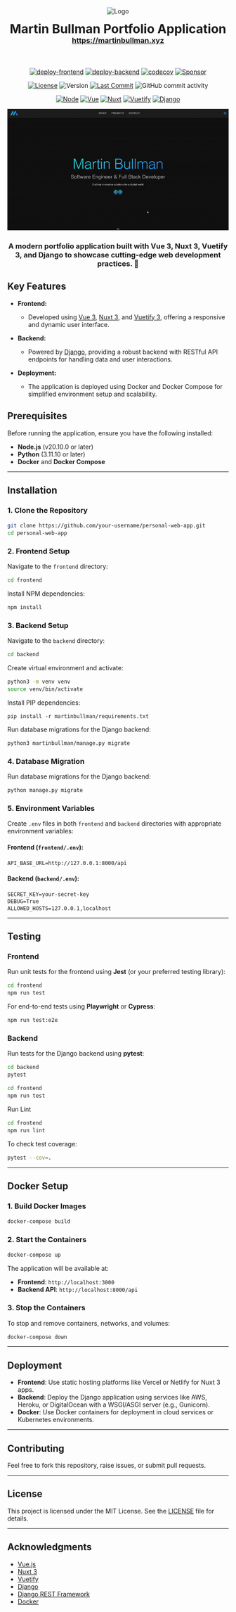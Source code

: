 <div align="center">
    <img alt="Logo" src="./frontend/public/img/icon.svg" width="100" style="margin-top: 50px" />
</div>

<h1 align="center" style="margin-top: 15px">
    Martin Bullman Portfolio Application <br>
</h1>

<h3 align="center" style="margin-top: -20px;">
    <a href="https://martinbullman.xyz">https://martinbullman.xyz</a>
</h3><br>

<div align="center" style="margin-top: 20px">

[![deploy-frontend](https://github.com/mjbullman/martin-bulllman-app/actions/workflows/deploy-frontend.yml/badge.svg?branch=main)](https://github.com/mjbullman/martin-bulllman-app/actions/workflows/deploy-frontend.yml)
[![deploy-backend](https://github.com/mjbullman/martin-bulllman-app/actions/workflows/deploy-backend.yml/badge.svg)](https://github.com/mjbullman/martin-bulllman-app/actions/workflows/deploy-backend.yml)
[![codecov](https://codecov.io/gh/mjbullman/martin-bulllman-app/branch/main/graph/badge.svg)](https://codecov.io/gh/mjbullman/martin-bulllman-app)
[![Sponsor](https://img.shields.io/badge/sponsor-%E2%9D%A4-red?style=flat-square)](https://github.com/sponsors/mjbullman)


[![License](https://img.shields.io/github/license/mjbullman/martin-bulllman-app.svg)](https://github.com/mjbullman/martin-bulllman-app/blob/readme-updates/LICENSE.md)
![Version](https://img.shields.io/github/v/tag/mjbullman/martin-bulllman-app)
[![Last Commit](https://img.shields.io/github/last-commit/mjbullman/martin-bulllman-app)](https://github.com/mjbullman/martin-bulllman-app/commits/main)
![GitHub commit activity](https://img.shields.io/github/commit-activity/m/mjbullman/martin-bulllman-app)


[![Node](https://img.shields.io/badge/NodeJS-v20.10.0-brightgreen.svg)](https://nodejs.org/)
[![Vue](https://img.shields.io/badge/VueJS-v3.x-brightgreen.svg)](https://vuejs.org/)
[![Nuxt](https://img.shields.io/badge/Nuxt-v3.x-brightgreen.svg)](https://nuxt.com/)
[![Vuetify](https://img.shields.io/badge/Vuetify-v3.x-brightgreen.svg)](https://vuetifyjs.com/)
[![Django](https://img.shields.io/badge/Django-v5.x-brightgreen.svg)](https://www.djangoproject.com/)


[//]: # (![Tech Stack]&#40;https://img.shields.io/badge/Stack-Nuxt%203%20%2B%20Vuetify%203%20%2B%20Django%205-blueviolet?style=flat-square&#41;)
[//]: # (![Twitter]&#40;https://img.shields.io/twitter/follow/<username>?style=social&#41;)
[//]: # (![Stack]&#40;https://img.shields.io/badge/stack-React%20%2B%20Node.js%20%2B%20GraphQL-blue&#41;)
[//]: # (![PRs Welcome]&#40;https://img.shields.io/badge/PRs-welcome-brightgreen&#41;)

</div>

<div align="center">
    <img src="./frontend/public/img/projects/martinbullman_banner.gif" alt="Demo Banner" />
</div>

<h3 align="center">
    A modern portfolio application built with <b>Vue 3</b>, <b>Nuxt 3</b>, <b>Vuetify 3</b>,
    and <b>Django</b> to showcase cutting-edge web development practices. 🚀
</h3>


## Key Features

- **Frontend:**
  - Developed using [Vue 3](https://vuejs.org/), [Nuxt 3](https://nuxt.com/), and [Vuetify 3](https://vuetifyjs.com/), offering a responsive and dynamic user interface.
  
- **Backend:**
  - Powered by [Django](https://www.djangoproject.com/), providing a robust backend with RESTful API endpoints for handling data and user interactions.

- **Deployment:**
  - The application is deployed using Docker and Docker Compose for simplified environment setup and scalability.

## Prerequisites

Before running the application, ensure you have the following installed:

- **Node.js** (v20.10.0 or later)
- **Python** (3.11.10 or later)
- **Docker** and **Docker Compose**

---

## Installation

### 1. Clone the Repository

```bash
git clone https://github.com/your-username/personal-web-app.git
cd personal-web-app
```

### 2. Frontend Setup

Navigate to the `frontend` directory:

```bash
cd frontend
```

Install NPM dependencies:

```bash
npm install
```

### 3. Backend Setup

Navigate to the `backend` directory:

```bash
cd backend
```

Create virtual environment and activate:
```bash
python3 -m venv venv
source venv/bin/activate
```

Install PIP dependencies:
```
pip install -r martinbullman/requirements.txt
```

Run database migrations for the Django backend:

```bash
python3 martinbullman/manage.py migrate
```

### 4. Database Migration

Run database migrations for the Django backend:

```bash
python manage.py migrate
```

### 5. Environment Variables

Create `.env` files in both `frontend` and `backend` directories with appropriate environment variables:

#### Frontend (`frontend/.env`):

```env
API_BASE_URL=http://127.0.0.1:8000/api
```

#### Backend (`backend/.env`):

```env
SECRET_KEY=your-secret-key
DEBUG=True
ALLOWED_HOSTS=127.0.0.1,localhost
```

---

## Testing

### Frontend

Run unit tests for the frontend using **Jest** (or your preferred testing library):

```bash
cd frontend
npm run test
```

For end-to-end tests using **Playwright** or **Cypress**:

```bash
npm run test:e2e
```

### Backend

Run tests for the Django backend using **pytest**:

```bash
cd backend
pytest
```

```bash
cd frontend
npm run test
```

Run Lint

```bash
cd frontend
npm run lint
```

To check test coverage:

```bash
pytest --cov=.
```

---

## Docker Setup

### 1. Build Docker Images

```bash
docker-compose build
```

### 2. Start the Containers

```bash
docker-compose up
```

The application will be available at:

- **Frontend**: `http://localhost:3000`
- **Backend API**: `http://localhost:8000/api`

### 3. Stop the Containers

To stop and remove containers, networks, and volumes:

```bash
docker-compose down
```

---

## Deployment

- **Frontend**: Use static hosting platforms like Vercel or Netlify for Nuxt 3 apps.
- **Backend**: Deploy the Django application using services like AWS, Heroku, or DigitalOcean with a WSGI/ASGI server (e.g., Gunicorn).
- **Docker**: Use Docker containers for deployment in cloud services or Kubernetes environments.

---

## Contributing

Feel free to fork this repository, raise issues, or submit pull requests.

---

## License

This project is licensed under the MIT License. See the [LICENSE](LICENSE) file for details.

---

## Acknowledgments


- [Vue.js](https://vuejs.org/)
- [Nuxt 3](https://nuxt.com/)
- [Vuetify](https://vuetifyjs.com/)
- [Django](https://www.djangoproject.com/)
- [Django REST Framework](https://www.django-rest-framework.org/)
- [Docker](https://www.docker.com/)
